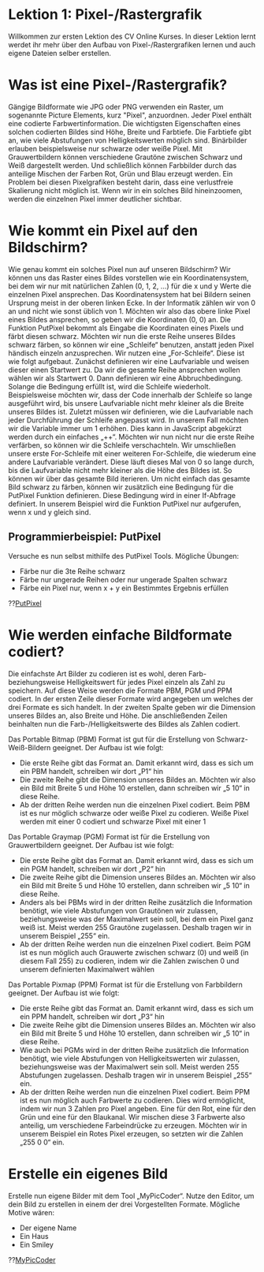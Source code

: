 <!--
author:     Leon Endris

email:      leendris@uni-koblenz.de

version:    0.1.0

language:   de

narrator:   Deutsch Female

comment:    Dies ist die erste Lektion des
            CV Online Kurses. Format und Nutzen 
            von Pixel-/Rastergrafik wird hier vermittelt

link:       ../CSS/Main.css 

script:     ../JavaScript/LiaScriptCustom.js

-->

# Lektion 1: Pixel-/Rastergrafik
Willkommen zur ersten Lektion des CV Online Kurses. In dieser Lektion lernt werdet ihr mehr über den Aufbau von Pixel-/Rastergrafiken lernen und auch eigene Dateien selber erstellen.

# Was ist eine Pixel-/Rastergrafik?
Gängige Bildformate wie JPG oder PNG verwenden ein Raster, um sogenannte Picture Elements, kurz "Pixel", anzuordnen. Jeder Pixel enthält eine codierte Farbwertinformation. Die wichtigsten Eigenschaften eines solchen codierten Bildes sind Höhe, Breite und Farbtiefe. Die Farbtiefe gibt an, wie viele Abstufungen von Helligkeitswerten möglich sind.
Binärbilder erlauben beispielsweise nur schwarze oder weiße Pixel. Mit Grauwertbildern können verschiedene Grautöne zwischen Schwarz und Weiß dargestellt werden. Und schließlich können Farbbilder durch das anteilige Mischen der Farben Rot, Grün und Blau erzeugt werden.
Ein Problem bei diesen Pixelgrafiken besteht darin, dass eine verlustfreie Skalierung nicht möglich ist. Wenn wir in ein solches Bild hineinzoomen, werden die einzelnen Pixel immer deutlicher sichtbar.


# Wie kommt ein Pixel auf den Bildschirm?
Wie genau kommt ein solches Pixel nun auf unseren Bildschirm? Wir können uns das Raster eines Bildes vorstellen wie ein Koordinatensystem, bei dem wir nur mit natürlichen Zahlen (0, 1, 2, …) für die x und y Werte die einzelnen Pixel ansprechen. Das Koordinatensystem hat bei Bildern seinen Ursprung meist in der oberen linken Ecke.
In der Informatik zählen wir von 0 an und nicht wie sonst üblich von 1. Möchten wir also das obere linke Pixel eines Bildes ansprechen, so geben wir die Koordinaten (0, 0) an. Die Funktion PutPixel bekommt als Eingabe die Koordinaten eines Pixels und färbt diesen schwarz.
Möchten wir nun die erste Reihe unseres Bildes schwarz färben, so können wir eine „Schleife“ benutzen, anstatt jeden Pixel händisch einzeln anzusprechen. Wir nutzen eine „For-Schleife“. Diese ist wie folgt aufgebaut. Zunächst definieren wir eine Laufvariable und weisen dieser einen Startwert zu. Da wir die gesamte Reihe ansprechen wollen wählen wir als Startwert 0. Dann definieren wir eine Abbruchbedingung. Solange die Bedingung erfüllt ist, wird die Schleife wiederholt. Beispielsweise möchten wir, dass der Code innerhalb der Schleife so lange ausgeführt wird, bis unsere Laufvariable nicht mehr kleiner als die Breite unseres Bildes ist. Zuletzt müssen wir definieren, wie die Laufvariable nach jeder Durchführung der Schleife angepasst wird. In unserem Fall möchten wir die Variable immer um 1 erhöhen. Dies kann in JavaScript abgekürzt werden durch ein einfaches „++“. 
Möchten wir nun nicht nur die erste Reihe verfärben, so können wir die Schleife verschachteln. Wir umschließen unsere erste For-Schleife mit einer weiteren For-Schleife, die wiederum eine andere Laufvariable verändert. Diese läuft dieses Mal von 0 so lange durch, bis die Laufvariable nicht mehr kleiner als die Höhe des Bildes ist. So können wir über das gesamte Bild iterieren.
Um nicht einfach das gesamte Bild schwarz zu färben, können wir zusätzlich eine Bedingung für die PutPixel Funktion definieren. Diese Bedingung wird in einer If-Abfrage definiert. In unserem Beispiel wird die Funktion PutPixel nur aufgerufen, wenn x und y gleich sind. 


## Programmierbeispiel: PutPixel
Versuche es nun selbst mithilfe des PutPixel Tools. Mögliche Übungen:

* Färbe nur die 3te Reihe schwarz
* Färbe nur ungerade Reihen oder nur ungerade Spalten schwarz
* Färbe ein Pixel nur, wenn x + y ein Bestimmtes Ergebnis erfüllen

??[PutPixel](https://shortytwo42.github.io/InteractiveCodingTools/InteractiveCodingTools/HTML/PutPixel.html)

# Wie werden einfache Bildformate codiert?
Die einfachste Art Bilder zu codieren ist es wohl, deren Farb- beziehungsweise Helligkeitswert für jedes Pixel einzeln als Zahl zu speichern. Auf diese Weise werden die Formate PBM, PGM und PPM codiert. In der ersten Zeile dieser Formate wird angegeben um welches der drei Formate es sich handelt. In der zweiten Spalte geben wir die Dimension unseres Bildes an, also Breite und Höhe. Die anschließenden Zeilen beinhalten nun die Farb-/Helligkeitswerte des Bildes als Zahlen codiert.

Das Portable Bitmap (PBM) Format ist gut für die Erstellung von Schwarz-Weiß-Bildern geeignet. Der Aufbau ist wie folgt:

* Die erste Reihe gibt das Format an. Damit erkannt wird, dass es sich um ein PBM handelt, schreiben wir dort „P1“ hin
* Die zweite Reihe gibt die Dimension unseres Bildes an. Möchten wir also ein Bild mit Breite 5 und Höhe 10 erstellen, dann schreiben wir „5 10“ in diese Reihe.
* Ab der dritten Reihe werden nun die einzelnen Pixel codiert. Beim PBM ist es nur möglich schwarze oder weiße Pixel zu codieren. Weiße Pixel werden mit einer 0 codiert und schwarze Pixel mit einer 1

Das Portable Graymap (PGM) Format ist für die Erstellung von Grauwertbildern geeignet. Der Aufbau ist wie folgt:

* Die erste Reihe gibt das Format an. Damit erkannt wird, dass es sich um ein PGM handelt, schreiben wir dort „P2“ hin
* Die zweite Reihe gibt die Dimension unseres Bildes an. Möchten wir also ein Bild mit Breite 5 und Höhe 10 erstellen, dann schreiben wir „5 10“ in diese Reihe.
* Anders als bei PBMs wird in der dritten Reihe zusätzlich die Information benötigt, wie viele Abstufungen von Grautönen wir zulassen, beziehungsweise was der Maximalwert sein soll, bei dem ein Pixel ganz weiß ist. Meist werden 255 Grautöne zugelassen. Deshalb tragen wir in unserem Beispiel „255“ ein.
* Ab der dritten Reihe werden nun die einzelnen Pixel codiert. Beim PGM ist es nun möglich auch Grauwerte zwischen schwarz (0) und weiß (in diesem Fall 255) zu codieren, indem wir die Zahlen zwischen 0 und unserem definierten Maximalwert wählen

Das Portable Pixmap (PPM) Format ist für die Erstellung von Farbbildern geeignet. Der Aufbau ist wie folgt:

* Die erste Reihe gibt das Format an. Damit erkannt wird, dass es sich um ein PPM handelt, schreiben wir dort „P3“ hin
* Die zweite Reihe gibt die Dimension unseres Bildes an. Möchten wir also ein Bild mit Breite 5 und Höhe 10 erstellen, dann schreiben wir „5 10“ in diese Reihe.
* Wie auch bei PGMs wird in der dritten Reihe zusätzlich die Information benötigt, wie viele Abstufungen von Helligkeitswerten wir zulassen, beziehungsweise was der Maximalwert sein soll. Meist werden 255 Abstufungen zugelassen. Deshalb tragen wir in unserem Beispiel „255“ ein.
* Ab der dritten Reihe werden nun die einzelnen Pixel codiert. Beim PPM ist es nun möglich auch Farbwerte zu codieren. Dies wird ermöglicht, indem wir nun 3 Zahlen pro Pixel angeben. Eine für den Rot, eine für den Grün und eine für den Blaukanal. Wir mischen diese 3 Farbwerte also anteilig, um verschiedene Farbeindrücke zu erzeugen. Möchten wir in unserem Beispiel ein Rotes Pixel erzeugen, so setzten wir die Zahlen „255 0 0“ ein.

# Erstelle ein eigenes Bild
Erstelle nun eigene Bilder mit dem Tool „MyPicCoder“. Nutze den Editor, um dein Bild zu erstellen in einem der drei Vorgestellten Formate. Mögliche Motive wären:

* Der eigene Name
* Ein Haus
* Ein Smiley

??[MyPicCoder](https://shortytwo42.github.io/InteractiveCodingTools/InteractiveCodingTools/HTML/MyPicCoder.html)